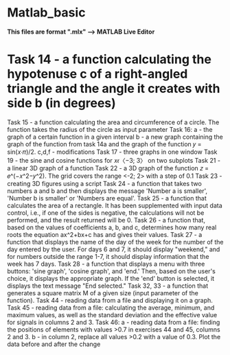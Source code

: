 # Matlab_basic
**This files are format ".mlx" --> MATLAB Live Editor**
# Task 14 - a function calculating the hypotenuse c of a right-angled triangle and the angle it creates with side b (in degrees)
Task 15 - a function calculating the area and circumference of a circle. The function takes the radius of the circle as input parameter
Task 16:
     a - the graph of a certain function in a given interval
     b - a new graph containing the graph of the function from task 14a and the graph of the function 𝑦 = sin(𝑥∙𝜋)/2.
     c,d,f - modifications
Task 17 - three graphs in one window
Task 19 - the sine and cosine functions for 𝑥𝜖〈−3; 3〉 on two subplots
Task 21 - a linear 3D graph of a function
Task 22 - a 3D graph of the function 𝑧 = 𝑒^(−𝑥^2−𝑦^2). The grid covers the range <-2; 2> with a step of 0.1
Task 23 - creating 3D figures using a script
Task 24 - a function that takes two numbers a and b and then displays the message 'Number a is smaller', 'Number b is smaller' or 'Numbers are equal'.
Task 25 - a function that calculates the area of a rectangle. It has been supplemented with input data control, i.e., if one of the sides is negative, the calculations will not be performed, and the result returned will be 0.
Task 26 - a function that, based on the values of coefficients a, b, and c, determines how many real roots the equation ax^2+bx+c has and gives their values.
Task 27 - a function that displays the name of the day of the week for the number of the day entered by the user. For days 6 and 7, it should display "weekend," and for numbers outside the range 1-7, it should display information that the week has 7 days.
Task 28 - a function that displays a menu with three buttons: 'sine graph', 'cosine graph', and 'end.' Then, based on the user's choice, it displays the appropriate graph. If the 'end' button is selected, it displays the text message "End selected."
Task 32, 33 - a function that generates a square matrix M of a given size (input parameter of the function).
Task 44 - reading data from a file and displaying it on a graph.
Task 45 - reading data from a file: calculating the average, minimum, and maximum values, as well as the standard deviation and the effective value for signals in columns 2 and 3.
Task 46:
     a - reading data from a file: finding the positions of elements with values >0.7 in exercises 44 and 45, columns 2 and 3.
     b - in column 2, replace all values >0.2 with a value of 0.3. Plot the data before and after the change
